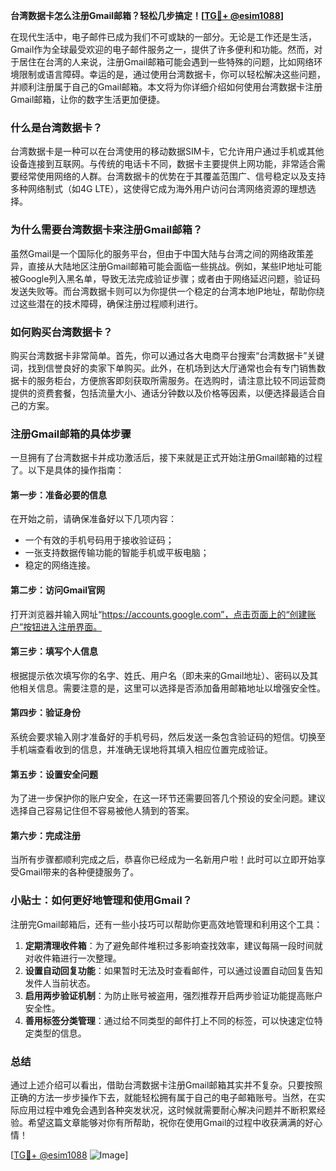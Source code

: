 **台湾数据卡怎么注册Gmail邮箱？轻松几步搞定！[[TG💪+ @esim1088](https://t.me/s/esim1088)]**

在现代生活中，电子邮件已成为我们不可或缺的一部分。无论是工作还是生活，Gmail作为全球最受欢迎的电子邮件服务之一，提供了许多便利和功能。然而，对于居住在台湾的人来说，注册Gmail邮箱可能会遇到一些特殊的问题，比如网络环境限制或语言障碍。幸运的是，通过使用台湾数据卡，你可以轻松解决这些问题，并顺利注册属于自己的Gmail邮箱。本文将为你详细介绍如何使用台湾数据卡注册Gmail邮箱，让你的数字生活更加便捷。

### 什么是台湾数据卡？

台湾数据卡是一种可以在台湾使用的移动数据SIM卡，它允许用户通过手机或其他设备连接到互联网。与传统的电话卡不同，数据卡主要提供上网功能，非常适合需要经常使用网络的人群。台湾数据卡的优势在于其覆盖范围广、信号稳定以及支持多种网络制式（如4G LTE），这使得它成为海外用户访问台湾网络资源的理想选择。

### 为什么需要台湾数据卡来注册Gmail邮箱？

虽然Gmail是一个国际化的服务平台，但由于中国大陆与台湾之间的网络政策差异，直接从大陆地区注册Gmail邮箱可能会面临一些挑战。例如，某些IP地址可能被Google列入黑名单，导致无法完成验证步骤；或者由于网络延迟问题，验证码发送失败等。而台湾数据卡则可以为你提供一个稳定的台湾本地IP地址，帮助你绕过这些潜在的技术障碍，确保注册过程顺利进行。

### 如何购买台湾数据卡？

购买台湾数据卡非常简单。首先，你可以通过各大电商平台搜索“台湾数据卡”关键词，找到信誉良好的卖家下单购买。此外，在机场到达大厅通常也会有专门销售数据卡的服务柜台，方便旅客即刻获取所需服务。在选购时，请注意比较不同运营商提供的资费套餐，包括流量大小、通话分钟数以及价格等因素，以便选择最适合自己的方案。

### 注册Gmail邮箱的具体步骤

一旦拥有了台湾数据卡并成功激活后，接下来就是正式开始注册Gmail邮箱的过程了。以下是具体的操作指南：

#### 第一步：准备必要的信息
在开始之前，请确保准备好以下几项内容：
- 一个有效的手机号码用于接收验证码；
- 一张支持数据传输功能的智能手机或平板电脑；
- 稳定的网络连接。

#### 第二步：访问Gmail官网
打开浏览器并输入网址“https://accounts.google.com”，点击页面上的“创建账户”按钮进入注册界面。

#### 第三步：填写个人信息
根据提示依次填写你的名字、姓氏、用户名（即未来的Gmail地址）、密码以及其他相关信息。需要注意的是，这里可以选择是否添加备用邮箱地址以增强安全性。

#### 第四步：验证身份
系统会要求输入刚才准备好的手机号码，然后发送一条包含验证码的短信。切换至手机端查看收到的信息，并准确无误地将其填入相应位置完成验证。

#### 第五步：设置安全问题
为了进一步保护你的账户安全，在这一环节还需要回答几个预设的安全问题。建议选择自己容易记住但不容易被他人猜到的答案。

#### 第六步：完成注册
当所有步骤都顺利完成之后，恭喜你已经成为一名新用户啦！此时可以立即开始享受Gmail带来的各种便捷服务了。

### 小贴士：如何更好地管理和使用Gmail？

注册完Gmail邮箱后，还有一些小技巧可以帮助你更高效地管理和利用这个工具：

1. **定期清理收件箱**：为了避免邮件堆积过多影响查找效率，建议每隔一段时间就对收件箱进行一次整理。
2. **设置自动回复功能**：如果暂时无法及时查看邮件，可以通过设置自动回复告知发件人当前状态。
3. **启用两步验证机制**：为防止账号被盗用，强烈推荐开启两步验证功能提高账户安全性。
4. **善用标签分类管理**：通过给不同类型的邮件打上不同的标签，可以快速定位特定类型的信息。

### 总结

通过上述介绍可以看出，借助台湾数据卡注册Gmail邮箱其实并不复杂。只要按照正确的方法一步步操作下去，就能轻松拥有属于自己的电子邮箱账号。当然，在实际应用过程中难免会遇到各种突发状况，这时候就需要耐心解决问题并不断积累经验。希望这篇文章能够对你有所帮助，祝你在使用Gmail的过程中收获满满的好心情！

[[TG💪+ @esim1088](https://t.me/s/esim1088) ![Image](https://i.postimg.cc/4NQfJmqS/Snipaste-2025-05-13-00-14-12.png)]